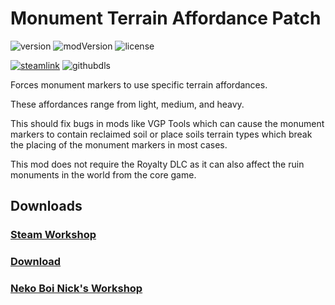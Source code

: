 # Monument Terrain Affordance Patch

![version](https://img.shields.io/badge/RimWorld-1.1-brightgreen.svg) ![modVersion](https://img.shields.io/github/v/release/thakyZ/MonumentTerrainAffordance?color=brightgreen&label=Mod%20version) ![license](https://img.shields.io/badge/License-MIT-brightgreen.svg)

[![steamlink](https://raster.shields.io/steam/downloads/<id>.png?color=blue&label=Workshop&logo=steam)](https://steamcommunity.com/sharedfiles/filedetails/?id=<id>) ![githubdls](https://img.shields.io/github/downloads/thakyZ/MonumentTerrainAffordance/total?color=blue&label=Github&logo=github)

Forces monument markers to use specific terrain affordances.

These affordances range from light, medium, and heavy.

This should fix bugs in mods like VGP Tools which can cause the monument markers to contain reclaimed soil or place soils terrain types which break the placing of the monument markers in most cases.

This mod does not require the Royalty DLC as it can also affect the ruin monuments in the world from the core game.

## Downloads

### [Steam Workshop](https://steamcommunity.com/sharedfiles/filedetails/?id=)

### [Download](https://github.com/thakyZ/MonumentTerrainAffordance/releases)

### [Neko Boi Nick's Workshop](https://steamcommunity.com/id/thakyZ/myworkshopfiles/?appid=294100)
